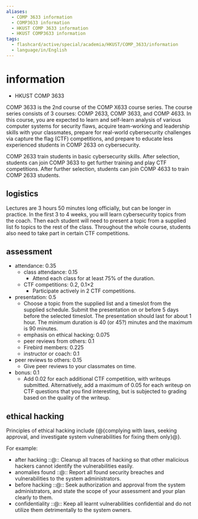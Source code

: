 ```yaml
---
aliases:
  - COMP 3633 information
  - COMP3633 information
  - HKUST COMP 3633 information
  - HKUST COMP3633 information
tags:
  - flashcard/active/special/academia/HKUST/COMP_3633/information
  - language/in/English
---
```


# information

- HKUST COMP 3633

COMP 3633 is the 2nd course of the COMP X633 course series. The course series consists of 3 courses: COMP 2633, COMP 3633, and COMP 4633. In this course, you are expected to learn and self-learn analysis of various computer systems for security flaws, acquire team-working and leadership skills with your classmates, prepare for real-world cybersecurity challenges via capture the flag (CTF) competitions, and prepare to educate less experienced students in COMP 2633 on cybersecurity.

COMP 2633 train students in basic cybersecurity skills. After selection, students can join COMP 3633 to get further training and play CTF competitions. After further selection, students can join COMP 4633 to train COMP 2633 students.

## logistics

Lectures are 3 hours 50 minutes long officially, but can be longer in practice. In the first 3 to 4 weeks, you will learn cybersecurity topics from the coach. Then each student will need to present a topic from a supplied list fo topics to the rest of the class. Throughout the whole course, students also need to take part in certain CTF competitions.

## assessment

- attendance: 0.35
  - class attendance: 0.15
    - Attend each class for at least 75% of the duration.
  - CTF competitions: 0.2, 0.1×2
    - Participate actively in 2 CTF competitions.
- presentation: 0.5
  - Choose a topic from the supplied list and a timeslot from the supplied schedule. Submit the presentation on or before 5 days before the selected timeslot. The presentation should last for about 1 hour. The minimum duration is 40 (or 45?) minutes and the maximum is 90 minutes.
  - emphasis on ethical hacking: 0.075
  - peer reviews from others: 0.1
  - Firebird members: 0.225
  - instructor or coach: 0.1
- peer reviews to others: 0.15
  - Give peer reviews to your classmates on time.
- bonus: 0.1
  - Add 0.02 for each additional CTF competition, with writeups submitted. Alternatively, add a maximum of 0.05 for each writeup on CTF questions that you find interesting, but is subjected to grading based on the quality of the writeup.

## ethical hacking

Principles of ethical hacking include {@{complying with laws, seeking approval, and investigate system vulnerabilities for fixing them only}@}.

For example:

- after hacking ::@:: Cleanup all traces of hacking so that other malicious hackers cannot identify the vulnerabilities easily.
- anomalies found ::@:: Report all found security breaches and vulnerabilities to the system administrators.
- before hacking ::@:: Seek authorization and approval from the system administrators, and state the scope of your assessment and your plan clearly to them.
- confidentiality ::@:: Keep all learnt vulnerabilities confidential and do not utilize them detrimentally to the system owners.
